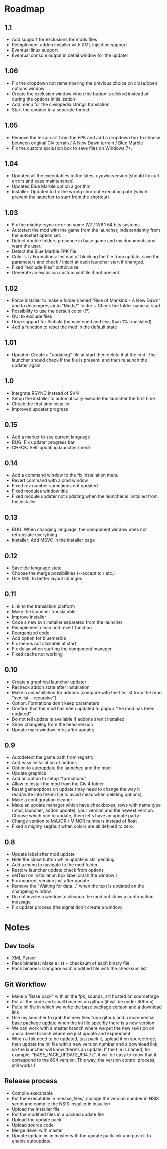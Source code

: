 # Roadmap
## 1.1
- Add support for exclusions for mods files
- Reimplement addon installer with XML injection support
- Eventual linux support
- Eventual console output in detail window for the updater

## 1.06
- Fix the dropdown not remembering the previous choice on close/open options window
- Create the exclusion window when the button is clicked instead of during the options initialization
- Add menu for the civilopedia strings translation
- Start the updater in a separate thread

## 1.05
- Remove the terrain art from the FPK and add a dropdown box to choose between original Civ terrain / A New Dawn terrain / Blue Marble
- Fix the custom exclusion box to save files on Windows 7+.

## 1.04
- Updated all the executables to the latest cygwin version (should fix curl errors and ease maintenance)
- Updated Blue Marble option algorithm
- Installer: Updated to fix the wrong shortcut execution path (which prevent the launcher to start from the shortcut)

## 1.03
- Fix the mighty rsync error on some W7 / W8.1 64 bits systems.
- Autostart the mod with the game from the launcher, independently from the autostart option set.
- Detect double folders presence in base game and my documents and warn the user.
- Detect the Blue Marble FPK file.
- Color UI / Formations: Instead of blocking the file from update, save the parameters and check / inject at each launcher start if changed.
- Fixed "exclude files" button size.
- Generate an exclusion.custom.xml file if not present.

## 1.02
- Force installer to make a folder named "Rise of Mankind - A New Dawn" and to decompress into "Mods/" folder + Check the folder name at start
- Possibility to use the default color (!?)
- GUI to exclude files
- Drop support for Sinhala (unmaintened and less than 1% translated)
- Add a function to reset the mod in the default state

## 1.01
- Updater: Create a "updating" file at start then delete it at the end. The launcher should check if the file is present, and then relaunch the updater again.

## 1.0
- Integrate RSYNC instead of SVN
- Setup the installer to automatically execute the launcher the first time
- Check the first time installer
- Improved updater progress

## 0.15
- Add a marker to see current language
- BUG: Fix updater progress bar
- CHECK: Self-updating launcher check

## 0.14
- Add a command window to the fix installation menu
- Revert command with a cmd window
- Fixed rev number sometimes not updated
- Fixed modules window title
- Fixed module updater not updating when the launcher is installed from the installer

## 0.13
- BUG: When changing language, the component window does not retranslate everything.
- Installer: Add MSVC in the installer page

## 0.12
- Save the language state
- Choose the merge possibilities (--accept tc / etc.)
- Use XML to better layout changes

## 0.11
- Link to the translation platform
- Make the launcher translatable
- Improve installer
- Code a new svn installer separated from the launcher
- Reimplement clean and revert function
- Reorganized code
- Add option for bluemarble
- Fix menus not clickable at start
- Fix delay when starting the component manager
- Fixed cache not working

## 0.10
- Create a graphical launcher updater
- Recheck addon state after installation
- Make a uninstallation for addons (compare with the file list from the repo "svn list --recursive")
- Option: Formations don't keep parameters
- Confirm that the mod has been updated to popup "the mod has been updated"
- Do not tell update is available if addons aren't installed
- Show changelog from the head version
- Update main window infos after update;

## 0.9
- Autodetect the game path from registry
- Add easy installation of addons
- Option to autoupdate the launcher, and the mod
- Update graphics
- Add an option to setup "formations"
- Allow to install the mod from the Civ 4 folder
- Reset gameoptions on update (may need to change the way it read/write into the ini file to avoid mess when deleting options).
- Make a configuration cleaner
- Make an update manager which have checkboxes, rows with name type (mod, launcher, addon update), your version and the newest version. Choose which one to update, them let's have an update party !
- Change version to MAJOR / MINOR numbers instead of float
- Fixed a mighty segfault when colors are all defined to zero.

## 0.8
- Update label after mod update
- Hide the close button while update is still pending
- Add a menu to navigate to the mod folder
- Restore launcher update check from options
- setText on installation box label crash the window !
- Fix incorrect version just after update.
- Remove the "Waiting for data..." when the text is updated on the changelog window.
- Do not invoke a window to cleanup the mod but show a confirmation message
- Fix update process (the signal don't create a window)

# Notes
## Dev tools
- XML Parser
- Pack binaries: Make a list + checksum of each binary file
- Pack binaries: Compare each modified file with the checksum list

## Git Workflow
- Make a "Base pack" with all the fpk, sounds, art hosted on sourceforge
- Put all the code and small binaries on github (it will be under 800mb)
- Put a ini file in which we write the base package version and a download link
- Use my launcher to grab the new files from github and a incremential base package update when the ini file specifiy there is a new version
- We can work with a master branch where we put the new revision on and a devel branch where we just update and experiment.
- When a fpk need to be updated, just pack it, upload it on sourceforge, then update the ini file with a new version number and a download link, so the launcher will know there's an update. If the file is named, for example, "BASE_PACK_UPDATE_694.7z", it will be easy to know that it correspond to the 694 version. This way, the version control process, still works !

## Release process
- Compile executable
- Put the executable in release_files/, change the version number in NSIS script and compile the NSIS installer in installer/
- Upload the installer file
- Put the modified files in a packed update file
- Upload the update pack
- Upload source code
- Merge devel with master
- Update update.ini in master with the update pack link and push it to enable autoupdate.

